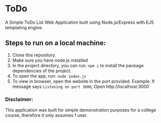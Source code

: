 # ToDo

A Simple ToDo List Web Application built using Node.js/Express with EJS templating engine.

## Steps to run on a local machine:

1. Clone this repository.
2. Make sure you have node.js installed
3. In the project directory, you can run: `npm i` to install the package dependencies of the project.
4. To open the app, run: `node index.js`
5. To view in browser, open the website in the port provided.
    Example: If message says `Listening on port 3000`, Open http://localhost:3000
    
### Disclaimer:
This application was built for simple demonstration purposes for a college course, therefore it only assumes 1 user.
